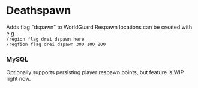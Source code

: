 # Deathspawn

Adds flag "dspawn" to WorldGuard
Respawn locations can be created with e.g.  
`/region flag drei dspawn here`  
`/regfion flag drei dspawn 300 100 200`

### MySQL
Optionally supports persisting player respawn points, but feature is WIP right now.